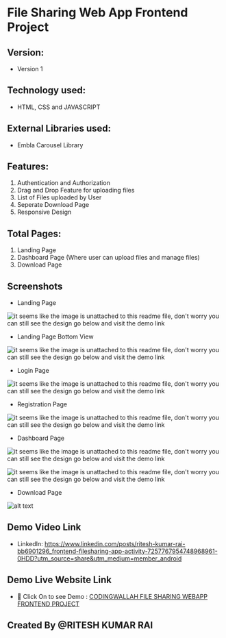 # File Sharing Web App Frontend Project

## Version:
 - Version 1

## Technology used:
 - HTML, CSS and JAVASCRIPT

## External Libraries used:
 -  Embla Carousel Library

## Features:
 1. Authentication and Authorization
 2. Drag and Drop Feature for uploading files
 3. List of Files uploaded by User
 4. Seperate Download Page 
 5. Responsive Design

## Total Pages:
 1. Landing Page
 2. Dashboard Page (Where user can upload files and manage files)
 3. Download Page

## Screenshots

 - Landing Page

 ![it seems like the image is unattached to this readme file, don't worry you can still see the design go below and visit the demo link](<Screenshot 2024-10-31 202639.png>)

 - Landing Page Bottom View

 ![it seems like the image is unattached to this readme file, don't worry you can still see the design go below and visit the demo link](<Screenshot 2024-10-31 202706.png>)

 - Login Page

 ![it seems like the image is unattached to this readme file, don't worry you can still see the design go below and visit the demo link](<Screenshot 2024-10-31 202721.png>)

 - Registration Page

 ![it seems like the image is unattached to this readme file, don't worry you can still see the design go below and visit the demo link](<Screenshot 2024-10-31 202739.png>)

 - Dashboard Page

 ![it seems like the image is unattached to this readme file, don't worry you can still see the design go below and visit the demo link](<Screenshot 2024-10-31 202758.png>) 

 ![it seems like the image is unattached to this readme file, don't worry you can still see the design go below and visit the demo link](<Screenshot 2024-10-31 202814.png>) 

 - Download Page

 ![alt text](<Screenshot 2024-10-31 202832.png>) 

## Demo Video Link 
 - LinkedIn: https://www.linkedin.com/posts/ritesh-kumar-rai-bb6901296_frontend-filesharing-app-activity-7257767954748968961-0HDD?utm_source=share&utm_medium=member_android 

## Demo Live Website Link
  - 🔭 Click On to see Demo :  [CODINGWALLAH FILE SHARING WEBAPP FRONTEND PROJECT](https://ritesh-kumar-rai.github.io/Coding-Wallah-OpenSource-File-Sharing-Web-App-Frontend-Project/) 

 ## Created By @RITESH KUMAR RAI